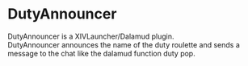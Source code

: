 # DutyAnnouncer

DutyAnnouncer is a XIVLauncher/Dalamud plugin.\
DutyAnnouncer announces the name of the duty roulette and sends a message to the chat like the dalamud function duty pop.
